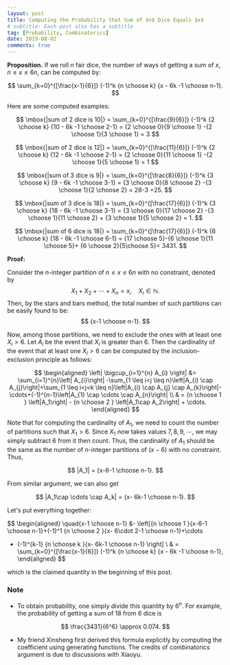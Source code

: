 ```yaml
---
layout: post
title: Computing the Probability that Sum of $n$ Dice Equals $x$
# subtitle: Each post also has a subtitle
tag: [Probability, Combinatorics]
date: 2019-08-02
comments: true
---
```


**Proposition.** If we roll $n$ fair dice, the number of ways of getting a sum of $x,$ $n\le x \le 6n$, can be computed by:

$$
\sum_{k=0}^{[\frac{x-1}{6}]} (-1)^k {n \choose k} {x - 6k -1 \choose n-1}.
$$


Here are some computed examples:

$$
\mbox{|sum of 2 dice is 10|} = \sum_{k=0}^{[\frac{9}{6}]} (-1)^k {2 \choose k} {10 - 6k -1 \choose 2-1} = {2 \choose 0}{9 \choose 1} -{2 \choose 1}{3 \choose 1} = 3
$$

$$
\mbox{|sum of 2 dice is 12|} = \sum_{k=0}^{[\frac{11}{6}]} (-1)^k {2 \choose k} {12 - 6k -1 \choose 2-1} = {2 \choose 0}{11 \choose 1} -{2 \choose 1}{5 \choose 1} = 1
$$

$$
\mbox{|sum of 3 dice is 9|} = \sum_{k=0}^{[\frac{8}{6}]} (-1)^k {3 \choose k} {9 - 6k -1 \choose 3-1} = {3 \choose 0}{8 \choose 2} -{3 \choose 1}{2 \choose 2} = 28-3 =25.
$$

$$
\mbox{|sum of 3 dice is 18|} = \sum_{k=0}^{[\frac{17}{6}]} (-1)^k {3 \choose k} {18 - 6k -1 \choose 3-1} = {3 \choose 0}{17 \choose 2} -{3 \choose 1}{11 \choose 2} + {3 \choose 1}{5 \choose 2} = 1.
$$


$$
\mbox{|sum of 6 dice is 18|} = \sum_{k=0}^{[\frac{17}{6}]} (-1)^k {6 \choose k} {18 - 6k -1 \choose 6-1} = {17 \choose 5}-{6 \choose 1}{11 \choose 5}+ {6 \choose 2}{5\choose 5}= 3431.
$$

**Proof:**

Consider the $n$-integer partition of $n\le x\le 6n$  with no constraint, denoted by
$$
X_1+X_2+\cdots + X_n = x, \quad X_i\in \mathbb{N}.
$$
Then, by the stars and bars method, the total number of such partitions can be easily found to be:
$$
{x-1 \choose n-1}.
$$

Now, among those partitions, we need to exclude the ones with at least one $X_i>6$.
Let $A_i$ be the event that $X_i$ is greater than 6. Then the cardinality of the event that at least one $X_i>6$ can be computed by the inclusion-exclusion principle as follows:

$$
\begin{aligned} \left| \bigcup_{i=1}^{n} A_{i} \right| &= \sum_{i=1}^{n}\left| A_{i}\right| -\sum_{1 \leq  i<j \leq  n}\left|A_{i} \cap A_{j}\right|+\sum_{1 \leq  i<j<k \leq  n}\left|A_{i} \cap A_{j} \cap A_{k}\right|-\cdots+(-1)^{n-1}\left|A_{1} \cap \cdots \cap A_{n}\right| \\
& = {n \choose 1 } \left|A_1\right| - {n \choose 2 } \left|A_1\cap A_2\right| + \cdots. \end{aligned}
$$

Note that for computing the cardinality of $A_1$, we need to count the number of partitions such that $X_1>6$. Since $X_1$ now takes values $7, 8, 9, \cdots$, we may simply subtract 6 from it then count. Thus, the cardinality of $A_1$ should be the same as the number of $n$-integer partitions of $(x-6)$ with no constraint. Thus,

$$
 |A_1| = {x-6-1 \choose n-1}.
$$


From similar argument, we can also get

$$
 |A_1\cap \cdots \cap A_k| = {x- 6k-1 \choose n-1}.
$$

Let's put everything together:

$$
\begin{aligned}
  \quad{x-1 \choose n-1} &- \left[{n \choose 1 }{x-6-1 \choose n-1}+(-1)^1 {n \choose 2 }{x- 6\cdot 2-1 \choose n-1}+\cdots
   + (-1)^{k-1} {n \choose k }{x- 6k-1 \choose n-1} \right] \\
 & = \sum_{k=0}^{[\frac{x-1}{6}]} (-1)^k {n \choose k} {x - 6k -1 \choose n-1},
\end{aligned}
$$

which is the claimed quantity in the beginning of this post.

### Note
- To obtain probability, one simply divide this quantity by $6^n$. For example, the probability of getting a sum of 18 from 6 dice is

$$
\frac{3431}{6^6} \approx 0.074.
$$

- My friend Xinsheng first derived this formula explicitly by computing the coefficient using generating functions. The credits of combinatorics argument is due to discussions with Xiaoyu.
